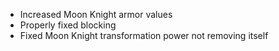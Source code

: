 - Increased Moon Knight armor values
- Properly fixed blocking
- Fixed Moon Knight transformation power not removing itself